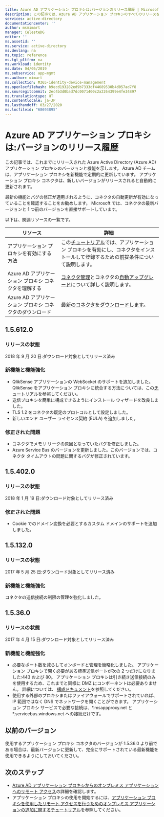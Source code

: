 ```yaml
---
title: Azure AD アプリケーション プロキシは:バージョンのリリース履歴 | Microsoft Docs
description: この記事では、Azure AD アプリケーション プロキシのすべてのリリースを一覧表示し、新機能と修正された問題について説明します
services: active-directory
documentationcenter: ''
author: msmimart
manager: CelesteDG
editor: ''
ms.assetid: ''
ms.service: active-directory
ms.devlang: na
ms.topic: reference
ms.tgt_pltfrm: na
ms.workload: identity
ms.date: 04/05/2019
ms.subservice: app-mgmt
ms.author: mimart
ms.collection: M365-identity-device-management
ms.openlocfilehash: b9ecd193282ed9b7333df44689530b4d057ad7f8
ms.sourcegitcommit: 2ec4b3d0bad7dc0071400c2a2264399e4fe34897
ms.translationtype: HT
ms.contentlocale: ja-JP
ms.lasthandoff: 03/27/2020
ms.locfileid: "68693895"
---
```

# <a name="azure-ad-application-proxy-version-release-history"></a>Azure AD アプリケーション プロキシは:バージョンのリリース履歴
この記事では、これまでにリリースされた Azure Active Directory (Azure AD) アプリケーション プロキシのバージョンと機能を示します。 Azure AD チームは、アプリケーション プロキシを新機能で定期的に更新しています。 アプリケーション プロキシ コネクタは、新しいバージョンがリリースされると自動的に更新されます。 

最新の機能とバグの修正が適用されるように、コネクタの自動更新が有効になっていることを確認することをお勧めします。 Microsoft では、コネクタの最新バージョンと 1 つ前のバージョンを直接サポートしています。

以下は、関連リソースの一覧です。

リソース |  詳細
--------- | --------- |
アプリケーション プロキシを有効にする方法 | この[チュートリアル](application-proxy-add-on-premises-application.md)では、アプリケーション プロキシを有効にし、コネクタをインストールして登録するための前提条件について説明します。
Azure AD アプリケーション プロキシ コネクタを理解する | [コネクタ管理](application-proxy-connectors.md)とコネクタの[自動アップグレード](application-proxy-connectors.md#automatic-updates)について詳しく説明します。
Azure AD アプリケーション プロキシ コネクタのダウンロード |  [最新のコネクタをダウンロードします](https://download.msappproxy.net/subscription/d3c8b69d-6bf7-42be-a529-3fe9c2e70c90/connector/download)。

## <a name="156120"></a>1.5.612.0

### <a name="release-status"></a>リリースの状態

2018 年 9 月 20 日:ダウンロード対象としてリリース済み

### <a name="new-features-and-improvements"></a>新機能と機能強化

- QlikSense アプリケーションの WebSocket のサポートを追加しました。 QlikSense をアプリケーション プロキシに統合する方法については、この[チュートリアル](application-proxy-qlik.md)を参照してください。 
- 送信プロキシを簡単に構成できるようにインストール ウィザードを改良しました。 
- TLS 1.2 をコネクタの既定のプロトコルとして設定しました。 
- 新しいエンド ユーザー ライセンス契約 (EULA) を追加しました。  

### <a name="fixed-issues"></a>修正された問題

- コネクタでメモリ リークの原因となっていたバグを修正しました。
- Azure Service Bus のバージョンを更新しました。このバージョンでは、コネクタ タイムアウトの問題に関するバグが修正されています。

## <a name="154020"></a>1.5.402.0

### <a name="release-status"></a>リリースの状態

2018 年 1 月 19 日:ダウンロード対象としてリリース済み

### <a name="fixed-issues"></a>修正された問題

- Cookie でのドメイン変換を必要とするカスタム ドメインのサポートを追加しました。

## <a name="151320"></a>1.5.132.0

### <a name="release-status"></a>リリースの状態 

2017 年 5 月 25 日:ダウンロード対象としてリリース済み 

### <a name="new-features-and-improvements"></a>新機能と機能強化 

コネクタの送信接続の制限の管理を強化しました。 

## <a name="15360"></a>1.5.36.0

### <a name="release-status"></a>リリースの状態

2017 年 4 月 15 日:ダウンロード対象としてリリース済み

### <a name="new-features-and-improvements"></a>新機能と機能強化

- 必要なポート数を減らしてオンボードと管理を簡略化しました。 アプリケーション プロキシで開く必要がある標準送信ポートが次の 2 つだけになりました:443 および 80。 アプリケーション プロキシは引き続き送信接続のみを使用するため、これまでと同様に DMZ にコンポーネントは必要ありません。 詳細については、 [構成ドキュメント](application-proxy-add-on-premises-application.md)を参照してください。  
- 使用する外部のプロキシまたはファイアウォールでサポートされていれば、IP 範囲ではなく DNS でネットワークを開くことができます。 アプリケーション プロキシ サービスで必要な接続は、*.msappproxy.net と *.servicebus.windows.net への接続だけです。


## <a name="earlier-versions"></a>以前のバージョン

使用するアプリケーション プロキシ コネクタのバージョンが 1.5.36.0 より前である場合は、最新バージョンに更新して、完全にサポートされている最新機能を使用できるようにしておいてください。

## <a name="next-steps"></a>次のステップ
- [Azure AD アプリケーション プロキシからのオンプレミス アプリケーションへのリモート アクセス](application-proxy.md)の詳細を確認します。
- アプリケーション プロキシの使用を開始するには、[アプリケーション プロキシを使用したリモート アクセスを行うためのオンプレミス アプリケーションの追加に関するチュートリアル](application-proxy-add-on-premises-application.md)を参照してください。
